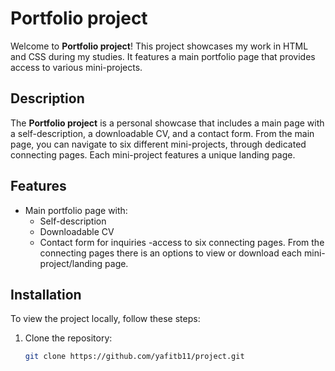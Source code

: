 # Portfolio project

Welcome to **Portfolio project**! This project showcases my work in HTML and CSS during my studies. It features a main portfolio page that provides access to various mini-projects.

## Description

The **Portfolio project** is a personal showcase that includes a main page with a self-description, a downloadable CV, and a contact form. From the main page, you can navigate to six different mini-projects, through dedicated connecting pages. Each mini-project features a unique landing page. 

## Features

- Main portfolio page with:
  - Self-description
  - Downloadable CV
  - Contact form for inquiries
-access to six connecting pages. From the connecting pages there is an options to view or download each mini-project/landing page.

## Installation

To view the project locally, follow these steps:

1. Clone the repository:
   ```bash
   git clone https://github.com/yafitb11/project.git
